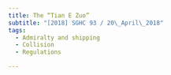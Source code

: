 ```yaml
---
title: The “Tian E Zuo” 
subtitle: "[2018] SGHC 93 / 20\_April\_2018"
tags:
  - Admiralty and shipping
  - Collision
  - Regulations

---
```


